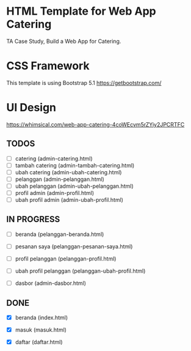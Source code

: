 # HTML Template for Web App Catering
TA Case Study, Build a Web App for Catering.

# CSS Framework
This template is using Bootstrap 5.1
https://getbootstrap.com/

# UI Design
https://whimsical.com/web-app-catering-4coWEcvm5rZYiy2JPCRTFC

## TODOS

- [ ] catering (admin-catering.html)
- [ ] tambah catering (admin-tambah-catering.html)
- [ ] ubah catering (admin-ubah-catering.html)
- [ ] pelanggan (admin-pelanggan.html)
- [ ] ubah pelanggan (admin-ubah-pelanggan.html)
- [ ] profil admin (admin-profil.html)
- [ ] ubah profil admin (admin-ubah-profil.html)

## IN PROGRESS

- [ ] beranda (pelanggan-beranda.html)
- [ ] pesanan saya (pelanggan-pesanan-saya.html)
- [ ] profil pelanggan (pelanggan-profil.html)
- [ ] ubah profil pelanggan (pelanggan-ubah-profil.html)

- [ ] dasbor (admin-dasbor.html)

## DONE
- [x] beranda (index.html)
- [x] masuk (masuk.html)
- [x] daftar (daftar.html)

